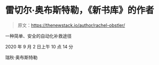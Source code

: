 # 雷切尔·奥布斯特勒，《新书库》的作者

> 原文：<https://thenewstack.io/author/rachel-obstler/>

一种简单、安全的自动化补救途径

2020 年 9 月 2 日上午 10 点 14 分

瑞秋·奥布斯特勒